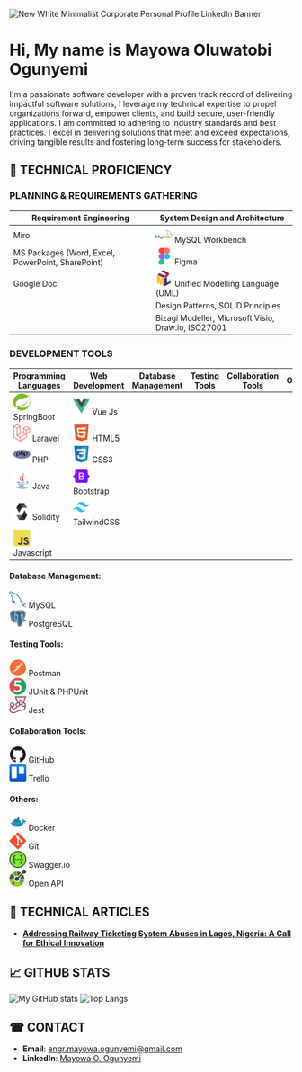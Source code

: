 ![New White Minimalist Corporate Personal Profile LinkedIn Banner](https://github.com/MayowaOgunyemi/MayowaOgunyemi/assets/94368441/287dfd1f-ba89-4235-a5e0-c45fee0976c9)
# Hi, My name is Mayowa Oluwatobi Ogunyemi

I'm a passionate software developer with a proven track record of delivering impactful software solutions, I leverage my technical expertise to propel organizations forward, empower clients, and build secure, user-friendly applications. I am committed to adhering to industry standards and best practices. I excel in delivering solutions that meet and exceed expectations, driving tangible results and fostering long-term success for stakeholders.

## 🔹 TECHNICAL PROFICIENCY
### PLANNING & REQUIREMENTS GATHERING
| Requirement Engineering                           | System Design and Architecture | 
| ------------------------------------------------- | ------------------------------ |
| Miro                                              | <img src="https://raw.githubusercontent.com/devicons/devicon/master/icons/mysql/mysql-original-wordmark.svg" alt="MySQL Workbench" width="30" height="30"/> MySQL Workbench                               |
| MS Packages (Word, Excel, PowerPoint, SharePoint) | <img src="https://raw.githubusercontent.com/devicons/devicon/master/icons/figma/figma-original.svg" alt="Figma" width="30" height="30"/> Figma                              |
| Google Doc                                        | <img src="https://raw.githubusercontent.com/devicons/devicon/master/icons/unifiedmodelinglanguage/unifiedmodelinglanguage-original.svg" alt="Unified modeling language" width="30" height="30"/> Unified Modelling Language (UML)                               |
|                                                   | Design Patterns, SOLID Principles |
|                                                   | Bizagi Modeller, Microsoft Visio, Draw.io, ISO27001 |

### DEVELOPMENT TOOLS
| Programming Languages | Web Development | Database Management | Testing Tools | Collaboration Tools | Others |
| --------------------- | --------------- | ------------------- | ------------- | ------------------- | ------ |
| <img src="https://github.com/devicons/devicon/blob/master/icons/spring/spring-original.svg" alt="Spring Boot" width="30" height="30"/> SpringBoot | <img src="https://raw.githubusercontent.com/devicons/devicon/master/icons/vuejs/vuejs-original.svg" alt="Vue JS" width="30" height="30"/> Vue Js | | | | |
| <img src="https://raw.githubusercontent.com/devicons/devicon/master/icons/laravel/laravel-original.svg" alt="Laravel" width="30" height="30"/> Laravel | <img src="https://raw.githubusercontent.com/devicons/devicon/master/icons/html5/html5-original.svg" alt="HTML and HTML 5" width="30" height="30"/> HTML5 | | | | |
| <img src="https://raw.githubusercontent.com/devicons/devicon/master/icons/php/php-original.svg" alt="PHP" width="30" height="30"/> PHP | <img src="https://raw.githubusercontent.com/devicons/devicon/master/icons/css3/css3-original.svg" alt="CSS3" width="30" height="30"/> CSS3 | | | | |
| <img src="https://github.com/devicons/devicon/blob/master/icons/java/java-original.svg" alt="Java" width="30" height="30"/> Java | <img src="https://raw.githubusercontent.com/devicons/devicon/master/icons/bootstrap/bootstrap-original.svg" alt="Bootstrap" width="30" height="30"/> Bootstrap | | | | |
| <img src="https://raw.githubusercontent.com/devicons/devicon/master/icons/solidity/solidity-original.svg" alt="Solidity" width="30" height="30"/> Solidity | <img src="https://raw.githubusercontent.com/devicons/devicon/master/icons/tailwindcss/tailwindcss-original.svg" alt="TailwindCSS" width="30" height="30"/> TailwindCSS | | | | |
| <img src="https://github.com/devicons/devicon/blob/master/icons/javascript/javascript-original.svg" alt="Java" width="30" height="30"/> Javascript | | | | | |

#### Database Management:

<p align="left">
  <img src="https://raw.githubusercontent.com/devicons/devicon/master/icons/mysql/mysql-original.svg" alt="Mysql" width="30" height="30"/> MySQL </br>
  <img src="https://raw.githubusercontent.com/devicons/devicon/master/icons/postgresql/postgresql-original.svg" alt="Postgresql" width="30" height="30"/> PostgreSQL </br>
  <!-- Add more icons as needed -->
</p>

#### Testing Tools:

<p align="left">
  <img src="https://raw.githubusercontent.com/devicons/devicon/master/icons/postman/postman-original.svg" alt="Postman" width="30" height="30"/> Postman </br>
  <img src="https://raw.githubusercontent.com/devicons/devicon/master/icons/junit/junit-original.svg" alt="Junit" width="30" height="30"/> JUnit & PHPUnit </br>
  <img src="https://raw.githubusercontent.com/devicons/devicon/master/icons/jest/jest-plain.svg" alt="Jest" width="30" height="30"/> Jest </br>
  <!-- Add more icons as needed -->
</p>

#### Collaboration Tools:

<p align="left">
  <img src="https://raw.githubusercontent.com/devicons/devicon/master/icons/github/github-original.svg" alt="Github" width="30" height="30"/> GitHub </br>
  <img src="https://raw.githubusercontent.com/devicons/devicon/master/icons/trello/trello-original.svg" alt="Trello" width="30" height="30"/> Trello </br>
  <!-- Add more icons as needed -->
</p>

#### Others:
<p align="left">
  <img src="https://raw.githubusercontent.com/devicons/devicon/master/icons/docker/docker-original.svg" alt="Docker" width="30" height="30"/> Docker </br>
  <img src="https://raw.githubusercontent.com/devicons/devicon/master/icons/git/git-original.svg" alt="Git" width="30" height="30"/> Git </br>
  <img src="https://raw.githubusercontent.com/devicons/devicon/master/icons/swagger/swagger-original.svg" alt="Swagger" width="30" height="30"/> Swagger.io </br>
  <img src="https://raw.githubusercontent.com/devicons/devicon/master/icons/openapi/openapi-original.svg" alt="Open API Specification" width="30" height="30"/> Open API </br>
  <!-- Add more icons as needed -->
</p>

## 🔹 TECHNICAL ARTICLES
- **[Addressing Railway Ticketing System Abuses in Lagos, Nigeria: A Call for Ethical Innovation](https://medium.com/@engrmayoronline/addressing-railway-ticketing-system-abuses-in-lagos-nigeria-a-call-for-ethical-innovation-398b8a4f601c)**

## 📈 GITHUB STATS
![My GitHub stats](https://github-readme-stats.vercel.app/api?username=MayowaOgunyemi&show_icons=true&theme=radical)
![Top Langs](https://github-readme-stats.vercel.app/api/top-langs/?username=MayowaOgunyemi&layout=compact)


## ☎ CONTACT
- **Email**: [engr.mayowa.ogunyemi@gmail.com](mailto:engr.mayowa.ogunyemi@gmail.com)
- **LinkedIn**: [Mayowa O. Ogunyemi](https://www.linkedin.com/in/mayowaogunyemi)
